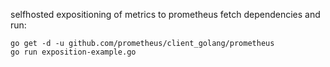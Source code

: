 selfhosted expositioning of metrics to prometheus 
fetch dependencies and run:
```Shell
go get -d -u github.com/prometheus/client_golang/prometheus
go run exposition-example.go
```